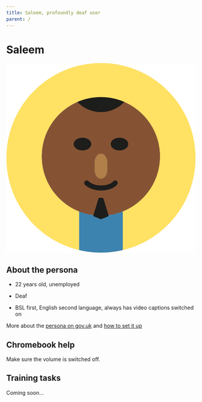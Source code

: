 ```yaml
---
title: Saleem, profoundly deaf user
parent: /
---
```


# Saleem

<div><img src="../images/persona-avatars/saleem.png" class="profile" alt="" /></div>


## About the persona

* 22 years old, unemployed

* Deaf

* BSL first, English second language, always has video captions switched on

More about the [persona on gov.uk](https://www.gov.uk/government/publications/understanding-disabilities-and-impairments-user-profiles/saleem-profoundly-deaf-user) and [how to set it up](../setup.html#saleem)


## Chromebook help

Make sure the volume is switched off.


## Training tasks

Coming soon...
